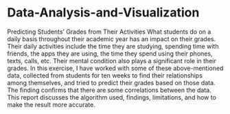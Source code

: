 # Data-Analysis-and-Visualization
Predicting Students’ Grades from Their Activities
What students do on a daily basis throughout their academic year has an impact on their grades. 
Their daily activities include the time they are studying,  spending time with friends, the apps they are using, the time they spend using their phones, texts, calls, etc. 
Their mental condition also plays a significant role in their grades. 
In this exercise, I have worked with some of these above-mentioned data,  collected from students for ten weeks to find their relationships among themselves, and tried to predict their grades based on those data. 
The finding confirms that there are some correlations between the data. 
This report discusses the algorithm used, findings, limitations, and how to make the result more accurate.
